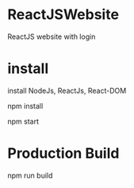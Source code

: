 # ReactJSWebsite
ReactJS website with login 

# install

install NodeJs, ReactJs, React-DOM

npm install

npm start

# Production Build 

npm run build


